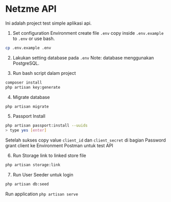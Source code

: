 # Netzme API

Ini adalah project test simple aplikasi api.

1. Set configuration Environment
create file ```.env```
copy inside ```.env.example``` to ```.env``` or use bash.
```bash
cp .env.example .env
```

2. Lakukan setting database pada ```.env``` Note: database menggunakan PostgreSQL.

3. Run bash script dalam project
```bash
composer install
php artisan key:generate
```

4. Migrate database
```bash
php artisan migrate
```

5. Passport Install
```bash
php artisan passport:install --uuids
> type yes [enter]
```
Setelah sukses copy value ```client_id``` dan ```client_secret``` di bagian Password grant client ke Environment Postman
untuk test API

6. Run Storage link to linked store file
```bash
php artisan storage:link
```

7. Run User Seeder untuk login
```bash
php artisan db:seed
```

Run application
```php artisan serve```
